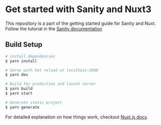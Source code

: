 # Get started with Sanity and Nuxt3

This repository is a part of the getting started guide for Sanity and Nuxt.
Follow the tutorial in the [Sanity documentation](https://sanity.io/docs/connect-your-content-to-nuxt-js)

## Build Setup

```bash
# install dependencies
$ yarn install

# Serve with hot reload at localhost:3000
$ yarn dev

# Build for production and launch server
$ yarn build
$ yarn start

# Generate static project
$ yarn generate
```

For detailed explanation on how things work, checkout [Nuxt.js docs](https://nuxtjs.org).
